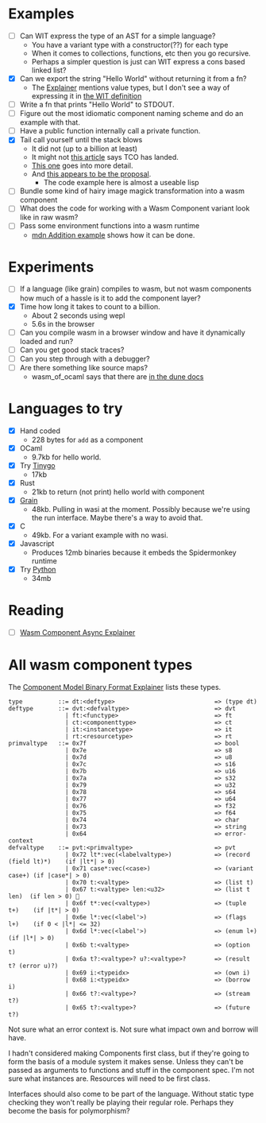 # Examples

- [ ] Can WIT express the type of an AST for a simple language?
  - You have a variant type with a constructor(??) for each type
  - When it comes to collections, functions, etc then you go recursive.
  - Perhaps a simpler question is just can WIT express a cons based linked list?
- [x] Can we export the string "Hello World" without returning it from a fn?
  - The
  [Explainer](https://github.com/WebAssembly/component-model/blob/main/design/mvp/Explainer.md#-value-definitions)
  mentions value types, but I don't see a way of expressing it in [the WIT
  definition](https://github.com/WebAssembly/component-model/blob/main/design/mvp/WIT.md)
- [ ] Write a fn that prints "Hello World" to STDOUT.
- [ ] Figure out the most idiomatic component naming scheme and do an example with that.
- [ ] Have a public function internally call a private function.
- [x] Tail call yourself until the stack blows
  - It did not (up to a billion at least)
  - It might not [this article](https://web.dev/blog/wasmgc-wasm-tail-call-optimizations-baseline) says TCO has landed.
  - [This one](https://v8.dev/blog/wasm-tail-call) goes into more detail.
  - And [this appears to be the proposal](https://github.com/WebAssembly/tail-call/blob/main/proposals/tail-call/Overview.md).
    - The code example here is almost a useable lisp
- [ ] Bundle some kind of hairy image magick transformation into a wasm component
- [ ] What does the code for working with a Wasm Component variant look like in raw wasm?
- [ ] Pass some environment functions into a wasm runtime
  - [mdn Addition example](https://developer.mozilla.org/en-US/docs/WebAssembly/Reference/Numeric/Addition) shows how it can be done.

# Experiments

- [ ] If a language (like grain) compiles to wasm, but not wasm components how much of a hassle is it to add the component layer?
- [x] Time how long it takes to count to a billion.
  - About 2 seconds using wepl
  - 5.6s in the browser
- [ ] Can you compile wasm in a browser window and have it dynamically loaded and run?
- [ ] Can you get good stack traces?
- [ ] Can you step through with a debugger?
- [ ] Are there something like source maps?
  - wasm_of_ocaml says that there are [in the dune docs](https://dune.readthedocs.io/en/latest/wasmoo.html)

# Languages to try

- [x] Hand coded
  - 228 bytes for `add` as a component
- [x] OCaml
  - 9.7kb for hello world.
- [x] Try [Tinygo](https://github.com/bytecodealliance/go-modules)
  - 17kb
- [x] Rust
  - 21kb to return (not print) hello world with component
- [x] [Grain](http://grain-lang.org)
  - 48kb. Pulling in wasi at the moment. Possibly because we're using the run interface. Maybe there's a way to avoid that.
- [x] C
  - 49kb. For a variant example with no wasi.
- [x] Javascript
  - Produces 12mb binaries because it embeds the Spidermonkey runtime
- [x] Try [Python](https://github.com/bytecodealliance/componentize-py)
  - 34mb

# Reading

- [ ] [Wasm Component Async Explainer](https://github.com/WebAssembly/component-model/blob/main/design/mvp/Async.md#streams-and-futures)

# All wasm component types

The [Component Model Binary Format
Explainer](https://github.com/WebAssembly/component-model/blob/main/design/mvp/Binary.md)
lists these types.

``` ebnf
type          ::= dt:<deftype>                            => (type dt)
deftype       ::= dvt:<defvaltype>                        => dvt
                | ft:<functype>                           => ft
                | ct:<componenttype>                      => ct
                | it:<instancetype>                       => it
                | rt:<resourcetype>                       => rt
primvaltype   ::= 0x7f                                    => bool
                | 0x7e                                    => s8
                | 0x7d                                    => u8
                | 0x7c                                    => s16
                | 0x7b                                    => u16
                | 0x7a                                    => s32
                | 0x79                                    => u32
                | 0x78                                    => s64
                | 0x77                                    => u64
                | 0x76                                    => f32
                | 0x75                                    => f64
                | 0x74                                    => char
                | 0x73                                    => string
                | 0x64                                    => error-context
defvaltype    ::= pvt:<primvaltype>                       => pvt
                | 0x72 lt*:vec(<labelvaltype>)            => (record (field lt)*)    (if |lt*| > 0)
                | 0x71 case*:vec(<case>)                  => (variant case+) (if |case*| > 0)
                | 0x70 t:<valtype>                        => (list t)
                | 0x67 t:<valtype> len:<u32>              => (list t len)  (if len > 0) 🔧
                | 0x6f t*:vec(<valtype>)                  => (tuple t+)    (if |t*| > 0)
                | 0x6e l*:vec(<label'>)                   => (flags l+)    (if 0 < |l*| <= 32)
                | 0x6d l*:vec(<label'>)                   => (enum l+)     (if |l*| > 0)
                | 0x6b t:<valtype>                        => (option t)
                | 0x6a t?:<valtype>? u?:<valtype>?        => (result t? (error u)?)
                | 0x69 i:<typeidx>                        => (own i)
                | 0x68 i:<typeidx>                        => (borrow i)
                | 0x66 t?:<valtype>?                      => (stream t?)
                | 0x65 t?:<valtype>?                      => (future t?)
```

Not sure what an error context is. Not sure what impact own and borrow will have.

I hadn't considered making Components first class, but if they're going to form
the basis of a module system it makes sense. Unless they can't be passed as
arguments to functions and stuff in the component spec. I'm not sure what
instances are. Resources will need to be first class.

Interfaces should also come to be part of the language. Without static type
checking they won't really be playing their regular role. Perhaps they become
the basis for polymorphism?

